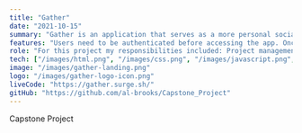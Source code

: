 ```yaml
---
title: "Gather"
date: "2021-10-15"
summary: "Gather is an application that serves as a more personal social media experience. It allows users to create exclusive gathering spaces where the conversation and site activity is specific to you and your contacts. This app includes features where users can chat, post, and create events."
features: "Users need to be authenticated before accessing the app. Once authenticated, they can: view and update account info, create gathering spaces, invite other users, post messages in their space, chat, and create new events."
role: "For this project my responsibilities included: Project management, site design, and front-end development. I also created the chat feature and worked on back-end data functionality."
tech: ["/images/html.png", "/images/css.png", "/images/javascript.png", "/images/react-js.png","/images/redux.png","/images/node-js-logo.png", "/images/postgreSQL.png"]
image: "/images/gather-landing.png"
logo: "/images/gather-logo-icon.png"
liveCode: "https://gather.surge.sh/"
gitHub: "https://github.com/al-brooks/Capstone_Project"
---
```


Capstone Project
